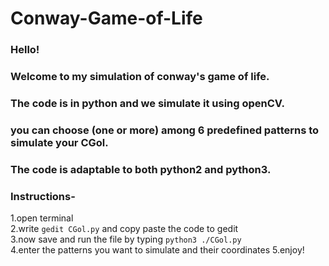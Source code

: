 # Conway-Game-of-Life

### Hello!
### Welcome to my simulation of conway's game of life. 
### The code is in python and we simulate it using openCV.
### you can choose (one or more) among 6 predefined patterns to simulate your CGol.

### The code is adaptable to both python2 and python3.

### Instructions-

1.open terminal   
2.write ```gedit CGol.py``` and copy paste the code to gedit   
3.now save and run the file by typing ```python3 ./CGol.py```   
4.enter the patterns you want to simulate and their coordinates
5.enjoy!



